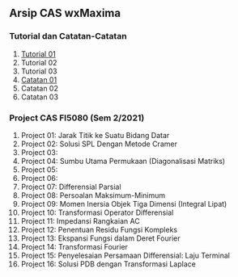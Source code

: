 ## Arsip CAS wxMaxima

### Tutorial dan Catatan-Catatan

1. [Tutorial 01](t-wx-integral.html)
2. Tutorial 02
3. Tutorial 03
4. [Catatan 01](catatan-penggunaan-maxima.html)
5. Catatan 02
6. Catatan 03

### Project CAS FI5080 (Sem 2/2021)

1. Project 01: Jarak Titik ke Suatu Bidang Datar
2. Project 02: Solusi SPL Dengan Metode Cramer
3. Project 03: 
4. Project 04: Sumbu Utama Permukaan (Diagonalisasi Matriks)
5. Project 05: 
6. Project 06:
7. Project 07: Differensial Parsial
8. Project 08: Persoalan Maksimum-Minimum
9. Project 09: Momen Inersia Objek Tiga Dimensi (Integral Lipat)
10. Project 10: Transformasi Operator Differensial
11. Project 11: Impedansi Rangkaian AC
12. Project 12: Penentuan Residu Fungsi Kompleks
13. Project 13: Ekspansi Fungsi dalam Deret Fourier
14. Project 14: Transformasi Fourier
15. Project 15: Penyelesaian Persamaan Differensial: Laju Terminal
16. Project 16: Solusi PDB dengan Transformasi Laplace
